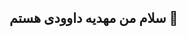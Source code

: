 ## سلام من مهدیه داوودی هستم 👋

<!--
**Mahdieh4170Davoody/Mahdieh4170Davoody** is a ✨ _special_ ✨ repository because its `README.md` (this file) appears on your GitHub profile.

Here are some ideas to get you started:
## درباره من
  توسعه دهنده نرم افزار با تخصص در [تکنولوژی ها]
  **علاقه مند به **هوش مصنوعی، توسعه وب و برنامه نوسی متن باز
  همیشه در حال یادگیری و اشتراک گذاری دانش!
  
  ## راه های ارتباطی
  [ایمیل](mhdyhdawwdy9@gmail.com)
 
  ## مهارت ها و تکنولوژی ها 
  **زبان ها **  python │ JavaScript │c++
  **فریبوک ها:** react.js │ Django │Node.js  
  **ابزارها:** Docker│ Git │ VS Code
  
  ##آمار گیت هاب من 
  [GitHub States]()
